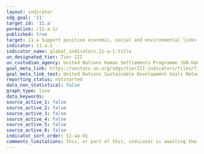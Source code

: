 ```yaml
---
layout: indicator
sdg_goal: '11'
target_id: '11.a'
permalink: /11-a-1/
published: true
target: 11.a Support positive economic, social and environmental links between urban, peri-urban and rural areas by strengthening national and regional development planning
indicator: 11.a.1
indicator_name: global_indicators.11-a-1-title
un_designated_tier: Tier III
un_custodian_agency: United Nations Human Settlements Programme (UN-Habitat)
goal_meta_link: https://unstats.un.org/sdgs/tierIII-indicators/files/Tier3-11-a-01.pdf
goal_meta_link_text: United Nations Sustainable Development Goals Metadata (PDF 4.0 MB)
reporting_status: notstarted
data_non_statistical: false
graph_type: line
data_keywords:  
source_active_1: false
source_active_2: false
source_active_3: false
source_active_4: false
source_active_5: false
source_active_6: false
indicator_sort_order: 11-aa-01
comments_limitations: This, or part of this, indicator is awaiting the development of internationally established methodology and standards (classified by the UN as tier 3). 
---
```

